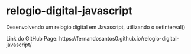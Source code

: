 # relogio-digital-javascript
Desenvolvendo um relogio digital em Javascript, utilizando o setInterval()

<p>Link do GitHub Page: https://fernandosantos0.github.io/relogio-digital-javascript/</p>
